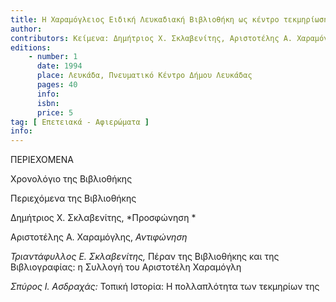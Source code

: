 ```yaml
---
title: Η Χαραμόγλειος Ειδική Λευκαδιακή Βιβλιοθήκη ως κέντρο τεκμηρίωσης των λευκαδικών μελετών
author: 
contributors: Κείμενα: Δημήτριος Χ. Σκλαβενίτης, Αριστοτέλης Α. Χαραμόγλης, Τριαντάφυλλος Ε. Σκλαβενίτης, Σπύρος Ι. Ασδραχάς
editions: 
    - number: 1
      date: 1994
      place: Λευκάδα, Πνευματικό Κέντρο Δήμου Λευκάδας
      pages: 40
      info: 
      isbn: 
      price: 5
tag: [ Επετειακά - Αφιερώματα ]
info: 
---
```


ΠΕΡΙΕΧΟΜΕΝΑ 

Χρονολόγιο της Βιβλιοθήκης 

Περιεχόμενα της Βιβλιοθήκης 

Δημήτριος X. Σκλαβενίτης, *Προσφώνηση *

Αριστοτέλης Α. Χαραμόγλης, *Αντιφώνηση*

*Τριαντάφυλλος Ε. Σκλαβενίτης,* Πέραν της Βιβλιοθήκης και της Βιβλιογραφίας: η Συλλογή του Αριστοτέλη Χαραμόγλη 

*Σπύρος I. Ασδραχάς:* Τοπική Ιστορία: Η πολλαπλότητα των τεκμηρίων της
